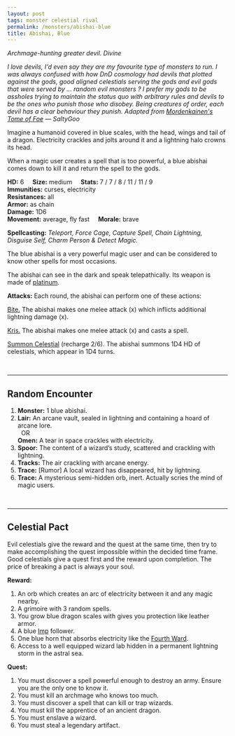 ```yaml
---
layout: post
tags: monster celestial rival
permalink: /monsters/abishai-blue
title: Abishai, Blue
---
```


*Archmage-hunting greater devil. Divine*

<span class="alchemy"> *I love devils, I'd even say they are my favourite type of monsters to run. I was always confused with how DnD cosmology had devils that plotted against the gods, good aligned celestials serving the gods and evil gods that were served by ... random evil monsters ? I prefer my gods to be assholes trying to maintain the status quo with arbitrary rules and devils to be the ones who punish those who disobey. Being creatures of order, each devil has a clear behaviour they punish. Adapted from [Mordenkainen's Tome of Foe](https://5e.tools/book.html#mtf) — SaltyGoo* </span>

Imagine a humanoid covered in blue scales, with the head, wings and tail of a dragon. Electricity crackles and jolts around it and a lightning halo crowns its head. 

When a magic user creates a spell that is too powerful, a blue abishai comes down to kill it and return the spell to the gods.

**HD:** 6  &nbsp; &nbsp;  **Size:** medium &nbsp; &nbsp; **Stats:** 7 / 7 / 8 / 11 / 11 / 9  <br>
**Immunities:** curses, electricity <br>
**Resistances:** all <br>
**Armor:** as chain <br>
**Damage:** 1D6 <br>
**Movement:** average, fly fast &nbsp; &nbsp; **Morale:** brave <br>

**Spellcasting:** *Teleport, Force Cage, Capture Spell, Chain Lightning, Disguise Self, Charm Person & Detect Magic.*

The blue abishai is a very powerful magic user and can be considered to know other spells for most occasions.

The abishai can see in the dark and speak telepathically. Its weapon is made of [platinum](https://saltygoo.github.io/2020/11/10/extra-rules#rare-metals). 

**Attacks:** Each round, the abishai can perform one of these actions:

<ins>Bite.</ins> The abishai makes one melee attack (x) which inflicts additional lightning damage (x).

<ins>Kris.</ins> The abishai makes one melee attack (x) and casts a spell.

<ins>Summon Celestial</ins> (recharge 2/6). The abishai summons 1D4 HD of celestials, which appear in 1D4 turns.

<br>

---

## Random Encounter

1. **Monster:** 1 blue abishai.
1. **Lair:** An arcane vault, sealed in lightning and containing a hoard of arcane lore. <br>	&nbsp; OR <br>	**Omen:** A tear in space crackles with electricity.
1. **Spoor:** The content of a wizard’s study, scattered and crackling with lightning.
1. **Tracks:** The air crackling with arcane energy.
1. **Trace:**  [Rumor] A local wizard has disappeared, hit by lightning.
1. **Trace:** A mysterious semi-hidden orb, inert. Actually scries the mind of magic users.

<br>

---

## Celestial Pact

Evil celestials give the reward and the quest at the same time, then try to make accomplishing the quest impossible within the decided time frame. Good celestials give a quest first and the reward upon completion. The price of breaking a pact is always your soul. 

**Reward:**

1. An orb which creates an arc of electricity between it and any magic nearby.
1. A grimoire with 3 random spells.
1. You grow blue dragon scales with gives you protection like leather armor.
1. A blue [Imp](/monsters/imp) follower.
1. One blue horn that absorbs electricity like the [Fourth Ward](https://saltygoo.github.io/2020/11/13/the-ten-wards/).
1. Access to a well equipped wizard lab hidden in a permanent lightning storm in the astral sea.

**Quest:**

1. You must discover a spell powerful enough to destroy an army. Ensure you are the only one to know it.
1. You must kill an archmage who knows too much.
1. You must discover a spell that can kill or trap wizards.
1. You must kill the apprentice of an ancient dragon.
1. You must enslave a wizard.
1. You must steal a legendary artifact.
